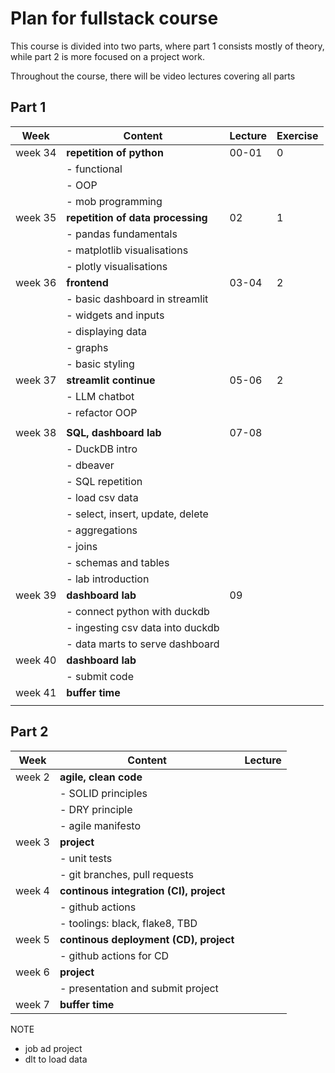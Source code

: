 # Plan for fullstack course

This course is divided into two parts, where part 1 consists mostly of theory, while part 2 is more focused on a project work.

Throughout the course, there will be video lectures covering all parts

## Part 1

| Week    | Content                           | Lecture | Exercise |
| ------- | --------------------------------- | ------- | -------- |
| week 34 | **repetition of python**          | 00-01   | 0        |
|         | - functional                      |         |          |
|         | - OOP                             |         |          |
|         | - mob programming                 |         |          |
| week 35 | **repetition of data processing** | 02      | 1        |
|         | - pandas fundamentals             |         |          |
|         | - matplotlib visualisations       |         |          |
|         | - plotly visualisations           |         |          |
| week 36 | **frontend**                      | 03-04   | 2        |
|         | - basic dashboard in streamlit    |         |          |
|         | - widgets and inputs              |         |          |
|         | - displaying data                 |         |          |
|         | - graphs                          |         |          |
|         | - basic styling                   |         |          |
| week 37 | **streamlit continue**            | 05-06   | 2        |
|         | - LLM chatbot                     |         |          |
|         | - refactor OOP                    |         |          |
|         |                                   |         |          |
| week 38 | **SQL, dashboard lab**            | 07-08   |          |
|         | - DuckDB intro                    |         |          |
|         | - dbeaver                         |         |          |
|         | - SQL repetition                  |         |          |
|         | - load csv data                   |         |          |
|         | - select, insert, update, delete  |         |          |
|         | - aggregations                    |         |          |
|         | - joins                           |         |          |
|         | - schemas and tables              |         |          |
|         | - lab introduction                |         |          |
| week 39 | **dashboard lab**                 | 09      |          |
|         | - connect python with duckdb      |         |          |
|         | - ingesting csv data into duckdb  |         |          |
|         | - data marts to serve dashboard   |         |          |
| week 40 | **dashboard lab**                 |         |          |
|         | - submit code                     |         |          |
| week 41 | **buffer time**                   |         |          |
|         |                                   |         |          |

## Part 2

| Week   | Content                                 | Lecture |
| ------ | --------------------------------------- | ------- |
| week 2 | **agile, clean code**                   |         |
|        | - SOLID principles                      |         |
|        | - DRY principle                         |         |
|        | - agile manifesto                       |         |
| week 3 | **project**                             |         |
|        | - unit tests                            |         |
|        | - git branches, pull requests           |         |
| week 4 | **continous integration (CI), project** |         |
|        | - github actions                        |         |
|        | - toolings: black, flake8, TBD          |         |
| week 5 | **continous deployment (CD), project**  |         |
|        | - github actions for CD                 |         |
| week 6 | **project**                             |         |
|        | - presentation and submit project       |         |
| week 7 | **buffer time**                         |         |

NOTE

- job ad project
- dlt to load data
